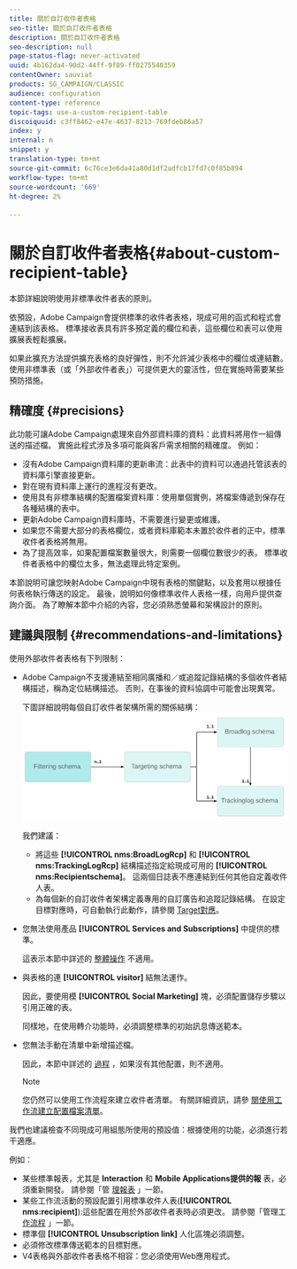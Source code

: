 ```yaml
---
title: 關於自訂收件者表格
seo-title: 關於自訂收件者表格
description: 關於自訂收件者表格
seo-description: null
page-status-flag: never-activated
uuid: 4b162da4-90d2-44ff-9f89-ff0275540359
contentOwner: sauviat
products: SG_CAMPAIGN/CLASSIC
audience: configuration
content-type: reference
topic-tags: use-a-custom-recipient-table
discoiquuid: c3ff8462-e47e-4637-8213-769fdeb86a57
index: y
internal: n
snippet: y
translation-type: tm+mt
source-git-commit: 6c76ce3e6da41a80d1df2adfcb17fd7c0f85b894
workflow-type: tm+mt
source-wordcount: '669'
ht-degree: 2%

---
```



# 關於自訂收件者表格{#about-custom-recipient-table}

本節詳細說明使用非標準收件者表的原則。

依預設，Adobe Campaign會提供標準的收件者表格，現成可用的函式和程式會連結到該表格。 標準接收表具有許多預定義的欄位和表，這些欄位和表可以使用擴展表輕鬆擴展。

如果此擴充方法提供擴充表格的良好彈性，則不允許減少表格中的欄位或連結數。 使用非標準表（或「外部收件者表」）可提供更大的靈活性，但在實施時需要某些預防措施。

## 精確度 {#precisions}

此功能可讓Adobe Campaign處理來自外部資料庫的資料：此資料將用作一組傳送的描述檔。 實施此程式涉及多項可能與客戶需求相關的精確度。 例如：

* 沒有Adobe Campaign資料庫的更新串流：此表中的資料可以通過托管該表的資料庫引擎直接更新。
* 對在現有資料庫上運行的進程沒有更改。
* 使用具有非標準結構的配置檔案資料庫：使用單個實例，將檔案傳遞到保存在各種結構的表中。
* 更新Adobe Campaign資料庫時，不需要進行變更或維護。
* 如果您不需要大部分的表格欄位，或者資料庫範本未置於收件者的正中，標準收件者表格將無用。
* 為了提高效率，如果配置檔案數量很大，則需要一個欄位數很少的表。 標準收件者表格中的欄位太多，無法處理此特定案例。

本節說明可讓您映射Adobe Campaign中現有表格的關鍵點，以及套用以根據任何表格執行傳送的設定。 最後，說明如何像標準收件人表格一樣，向用戶提供查詢介面。 為了瞭解本節中介紹的內容，您必須熟悉螢幕和架構設計的原則。

## 建議與限制 {#recommendations-and-limitations}

使用外部收件者表格有下列限制：

* Adobe Campaign不支援連結至相同廣播和／或追蹤記錄結構的多個收件者結構描述，稱為定位結構描述。 否則，在事後的資料協調中可能會出現異常。

   下圖詳細說明每個自訂收件者架構所需的關係結構：
   ![](assets/custom_recipient_limitation.png)

   我們建議：

   * 將這些 **[!UICONTROL nms:BroadLogRcp]** 和 **[!UICONTROL nms:TrackingLogRcp]** 結構描述指定給現成可用的 **[!UICONTROL nms:Recipientschema]**。 這兩個日誌表不應連結到任何其他自定義收件人表。
   * 為每個新的自訂收件者架構定義專用的自訂廣告和追蹤記錄結構。 在設定目標對應時，可自動執行此動作，請參閱 [Target對應](../../configuration/using/target-mapping.md)。

* 您無法使用產品 **[!UICONTROL Services and Subscriptions]** 中提供的標準。

   這表示本節中詳述的 [整體操作](../../delivery/using/managing-subscriptions.md) 不適用。

* 與表格的連 **[!UICONTROL visitor]** 結無法運作。

   因此，要使用模 **[!UICONTROL Social Marketing]** 塊，必須配置儲存步驟以引用正確的表。

   同樣地，在使用轉介功能時，必須調整標準的初始訊息傳送範本。

* 您無法手動在清單中新增描述檔。

   因此，本節中詳述的 [過程](../../platform/using/creating-and-managing-lists.md) ，如果沒有其他配置，則不適用。

   >[!NOTE]
   >
   >您仍然可以使用工作流程來建立收件者清單。 有關詳細資訊，請參 [閱使用工作流建立配置檔案清單](../../configuration/using/creating-a-profile-list-with-a-workflow.md)。

我們也建議檢查不同現成可用組態所使用的預設值：根據使用的功能，必須進行若干適應。

例如：

* 某些標準報表，尤其是 **Interaction** 和 **Mobile Applications提供的報** 表，必須重新開發。 請參閱「管 [理報表](../../configuration/using/managing-reports.md) 」一節。
* 某些工作流活動的預設配置引用標準收件人表(**[!UICONTROL nms:recipient]**):這些配置在用於外部收件者表時必須更改。 請參閱「管理工 [作流程](../../configuration/using/managing-workflows.md) 」一節。
* 標準個 **[!UICONTROL Unsubscription link]** 人化區塊必須調整。
* 必須修改標準傳送範本的目標對應。
* V4表格與外部收件者表格不相容：您必須使用Web應用程式。

